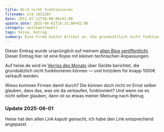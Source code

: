 ```yaml
---
title: Wird nicht funktionieren
filename: old_1852287
date: 2011-07-11T10:00:00+02:00
update_date: 2025-06-01T16:15:00+02:00
category: weiteweitewelt
tags: heise, betrug
summary: Eine Firma bietet Artikel an, die grundsätzlich nicht funktionieren können. Ich glaube, das ist Betrug.
---
```

Dieser Eintrag wurde ursprünglich auf meinem [alten Blog veröffentlicht](https://stu.blogger.de/stories/1852287/). Dieser Eintrag hier ist eine Kopie mit kleinen technischen Anpassungen.

Auf heise.de wird im [Verriss des Monats](https://www.heise.de/hintergrund/Verriss-des-Monats-Der-Atomstromfilter-1272197.html) über Geräte berichtet, die grundsätzlich nicht funktionieren können &mdash; und trotzdem für knapp 1000€ verkauft werden.

Wieso kommen Firmen damit durch? Die können doch nicht im Ernst selber glauben, dass das, was sie da verkaufen, funktioniert? Und wenn sie es nicht selber glauben, dann ist so etwas meiner Meinung nach Betrug.

### Update 2025-06-01

Heise hat den alten Link kaputt gemacht, ich habe den Link entsprechend angepasst.
